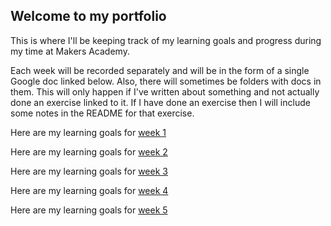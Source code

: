 ## Welcome to my portfolio

This is where I'll be keeping track of my learning goals and progress during my time at Makers Academy.

Each week will be recorded separately and will be in the form of a single Google doc linked below. Also, there will sometimes be folders with docs in them. This will only happen if I've written about something and not actually done an exercise linked to it. If I have done an exercise then I will include some notes in the README for that exercise.

Here are my learning goals for [week 1](https://docs.google.com/document/d/1LhfciaQ-DIQHX7Km4My68Ck0BCsDCRQBLIeK9G80abY/edit?usp=sharing)

Here are my learning goals for [week 2](https://docs.google.com/document/d/1nNnEva_mhaQajLQ_4HBB8qitEISa4YGYwGdSEayw8q4/edit?usp=sharing)

Here are my learning goals for [week 3](https://docs.google.com/document/d/1adu4qWGW_PCS9UXDZyJx5kOBZJBj7BKSTCCNF0bU-xM/edit?usp=sharing)

Here are my learning goals for [week 4](https://docs.google.com/document/d/1YhdtFqCMda9f-TUzQLRMdbA60mNgmDiIUZo1u4NRulQ/edit?usp=sharing)

Here are my learning goals for [week 5](https://docs.google.com/document/d/1ns0Ek5JQspEDP7IYQrG4NQvHY5sc6TwZRnI9eQlQBaY/edit?usp=sharing)
